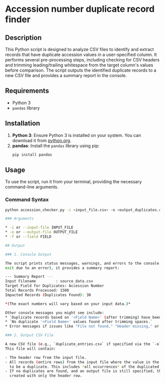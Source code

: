 # Accession number duplicate record finder

## Description

This Python script is designed to analyze CSV files to identify and extract records that have duplicate accession values in a user-specified column. It performs several pre-processing steps, including checking for CSV headers and trimming leading/trailing whitespace from the target column's values before comparison. The script outputs the identified duplicate records to a new CSV file and provides a summary report in the console.

## Requirements

* Python 3 
* `pandas` library

## Installation

1.  **Python 3**: Ensure Python 3 is installed on your system. You can download it from [python.org](https://www.python.org/).
2.  **pandas**: Install the `pandas` library using pip:
    ```bash
    pip install pandas
    ```

## Usage

To use the script, run it from your terminal, providing the necessary command-line arguments.

### Command Syntax

```bash
python accession_checker.py -i <input_file.csv> -o <output_duplicates.csv> -f "<Field Name>"

### Arguments

* -i or --input-file INPUT_FILE
* -o or --output-file OUTPUT_FILE
* -f or --field FIELD

## Output

### 1. Console Output

The script prints status messages, warnings, and errors to the console. Upon completion (or early
exit due to an error), it provides a summary report:

--- Summary Report ---
Input Filename         : source_data.csv
Target Field for Duplicates: Accession Number
Total Records Processed: 1500
Impacted Records (Duplicates Found): 30

*(The exact numbers will vary based on your input data.)*

Other console messages you might see include:
* `Duplicate records based on '<Field Name>' (after trimming) have been saved to '<output_file.csv>'`
* `No duplicate '<Field Name>' values found after trimming spaces.`
* Error messages if issues like "File not found," "Header missing," or "Field not found" occur.

### 2. Output CSV File

A new CSV file (e.g., `duplicate_entries.csv` if specified via the `-o` argument) will be created.
This file will contain:

- The header row from the input file.
- All records (entire rows) from the input file where the value in the specified `FIELD` was found
  to be a duplicate. This includes *all occurrences* of the duplicated values.
- If no duplicates are found, and an output file is still specified, this file will typically be
  created with only the header row.

